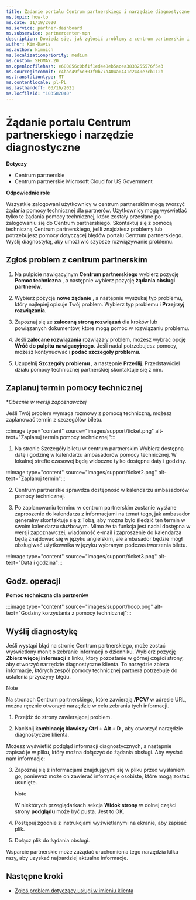 ```yaml
---
title: Żądanie portalu Centrum partnerskiego i narzędzie diagnostyczne
ms.topic: how-to
ms.date: 11/19/2020
ms.service: partner-dashboard
ms.subservice: partnercenter-mpn
description: Dowiedz się, jak zgłosić problemy z centrum partnerskim i jak zbierać informacje diagnostyczne dotyczące zespołu pomocy technicznej dla partnerów.
author: Kim-Davis
ms.author: kimnich
ms.localizationpriority: medium
ms.custom: SEOMAY.20
ms.openlocfilehash: e680856c0bf1f1ed4e8eb5acea3833255576f5e3
ms.sourcegitcommit: c4bae49f6c303f0b77a404a0441c2440e7cb112b
ms.translationtype: MT
ms.contentlocale: pl-PL
ms.lasthandoff: 03/16/2021
ms.locfileid: "103582040"
---
```

# <a name="partner-center-portal-requests-and-diagnostic-tool"></a>Żądanie portalu Centrum partnerskiego i narzędzie diagnostyczne

**Dotyczy**

- Centrum partnerskie
- Centrum partnerskie Microsoft Cloud for US Government

**Odpowiednie role**

Wszystkie zalogowani użytkownicy w centrum partnerskim mogą tworzyć żądania pomocy technicznej dla partnerów. Użytkownicy mogą wyświetlać tylko te żądania pomocy technicznej, które zostały przesłane po zalogowaniu się do Centrum partnerskiego.
Skontaktuj się z pomocą techniczną Centrum partnerskiego, jeśli znajdziesz problemy lub potrzebujesz pomocy dotyczącej błędów portalu Centrum partnerskiego. Wyślij diagnostykę, aby umożliwić szybsze rozwiązywanie problemu.

## <a name="report-a-problem-with-the-partner-center"></a>Zgłoś problem z centrum partnerskim

1. Na pulpicie nawigacyjnym **Centrum partnerskiego** wybierz pozycję **Pomoc techniczna** , a następnie wybierz pozycję **żądania obsługi partnerów**.

2. Wybierz pozycję **nowe żądanie** , a następnie wyszukaj typ problemu, który najlepiej opisuje Twój problem. Wybierz typ problemu i **Przejrzyj rozwiązania**.

3. Zapoznaj się ze **zalecaną stroną rozwiązań** dla kroków lub powiązanych dokumentów, które mogą pomóc w rozwiązaniu problemu.

4. Jeśli **zalecane rozwiązania** rozwiązały problem, możesz wybrać opcję **Wróć do pulpitu nawigacyjnego**. Jeśli nadal potrzebujesz pomocy, możesz kontynuować i **podać szczegóły problemu**.

5. Uzupełnij **Szczegóły problemu** , a następnie **Prześlij**. Przedstawiciel działu pomocy technicznej partnerskiej skontaktuje się z nim.

## <a name="schedule-a-support-appointment"></a>Zaplanuj termin pomocy technicznej 

**Obecnie w wersji zapoznawczej*

Jeśli Twój problem wymaga rozmowy z pomocą techniczną, możesz zaplanować termin z szczegółów biletu.

:::image type="content" source="images/support/ticket.png" alt-text="Zaplanuj termin pomocy technicznej":::

1.  Na stronie Szczegóły biletu w centrum partnerskim Wybierz dostępną datę i godzinę w kalendarzu ambasadorów pomocy technicznej. W lokalnej strefie czasowej będą widoczne tylko dostępne daty i godziny.

:::image type="content" source="images/support/ticket2.png" alt-text="Zaplanuj termin":::

2. Centrum partnerskie sprawdza dostępność w kalendarzu ambasadorów pomocy technicznej.

1. Po zaplanowaniu terminu w centrum partnerskim zostanie wysłane zaproszenie do kalendarza z informacjami na temat tego, jak ambasador generalny skontaktuje się z Tobą, aby można było śledzić ten termin w swoim kalendarzu służbowym.  Mimo że ta funkcja jest nadal dostępna w wersji zapoznawczej, wiadomość e-mail i zaproszenie do kalendarza będą znajdować się w języku angielskim, ale ambasador będzie mógł obsługiwać użytkownika w języku wybranym podczas tworzenia biletu.

:::image type="content" source="images/support/ticket3.png" alt-text="Data i godzina":::

## <a name="hours-of-operation"></a>Godz. operacji

**Pomoc techniczna dla partnerów**

:::image type="content" source="images/support/hoop.png" alt-text="Godziny korzystania z pomocy technicznej":::

## <a name="send-diagnostics"></a>Wyślij diagnostykę

Jeśli wystąpi błąd na stronie Centrum partnerskiego, może zostać wyświetlony monit o zebranie informacji o dzienniku. Wybierz pozycję **Zbierz więcej informacji** z linku, który pozostanie w górnej części strony, aby otworzyć narzędzie diagnostyczne klienta. To narzędzie zbiera informacje, których zespół pomocy technicznej partnera potrzebuje do ustalenia przyczyny błędu. 

>[!NOTE]
>Na stronach Centrum partnerskiego, które zawierają **/PCV/** w adresie URL, można ręcznie otworzyć narzędzie w celu zebrania tych informacji.

1. Przejdź do strony zawierającej problem.

2. Naciśnij **kombinację klawiszy Ctrl + Alt + D** , aby otworzyć narzędzie diagnostyczne klienta.

Możesz wyświetlić podgląd informacji diagnostycznych, a następnie zapisać je w pliku, który można dołączyć do żądania obsługi. Aby wysłać nam informacje:

3. Zapoznaj się z informacjami znajdującymi się w pliku przed wysłaniem go, ponieważ może on zawierać informacje osobiste, które mogą zostać usunięte.

    >[!NOTE]
    >W niektórych przeglądarkach sekcja **Widok strony** w dolnej części strony **podglądu** może być pusta. Jest to OK.

4. Postępuj zgodnie z instrukcjami wyświetlanymi na ekranie, aby zapisać plik.

5. Dołącz plik do żądania obsługi.

Wsparcie partnerskie może zażądać uruchomienia tego narzędzia kilka razy, aby uzyskać najbardziej aktualne informacje.

## <a name="next-steps"></a>Następne kroki

- [Zgłoś problem dotyczący usługi w imieniu klienta](report-problems-on-behalf-of-a-customer.md)

